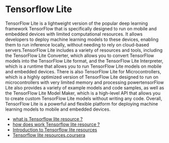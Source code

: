 # Tensorflow Lite 


TensorFlow Lite is a lightweight version of the popular deep learning framework TensorFlow that is specifically designed to run on mobile and embedded devices with limited computational resources. It allows developers to deploy machine learning models to these devices, enabling them to run inference locally, without needing to rely on cloud-based servers.TensorFlow Lite includes a variety of resources and tools, including the TensorFlow Lite Converter, which allows you to convert TensorFlow models into the TensorFlow Lite format, and the TensorFlow Lite Interpreter, which is a runtime that allows you to run TensorFlow Lite models on mobile and embedded devices. There is also TensorFlow Lite for Microcontrollers, which is a highly optimized version of TensorFlow Lite designed to run on microcontrollers with very limited memory and processing powertensorFlow Lite also provides a variety of example models and code samples, as well as the TensorFlow Lite Model Maker, which is a high-level API that allows you to create custom TensorFlow Lite models without writing any code. Overall, TensorFlow Lite is a powerful and flexible platform for deploying machine learning models to mobile and embedded devices.


- [what is Tensorflow lite resource ?](https://en.wikipedia.org/wiki/TensorFlow#:~:text=TensorFlow%20is%20a%20free%20and,inference%20of%20deep%20neural%20networks.)
- [how does work Tensorflow lite resource ?](https://viso.ai/edge-ai/tensorflow-lite/)
- [Introduction to Tensorflow lite resources ](https://www.tensorflow.org/lite/guide)
- [Tensorflow lite resources.coursera](https://in.coursera.org/learn/device-based-models-tensorflow)
